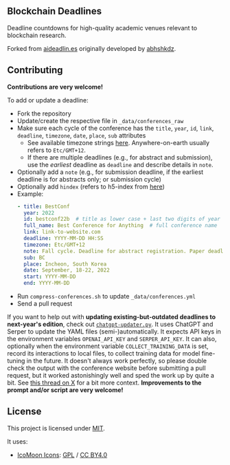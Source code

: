 ## Blockchain Deadlines

Deadline countdowns for high-quality academic venues relevant to blockchain research.

Forked from [aideadlin.es](https://aideadlin.es/) originally developed by [abhshkdz](https://twitter.com/abhshkdz).


## Contributing

**Contributions are very welcome!**

To add or update a deadline:
- Fork the repository
- Update/create the respective file in `_data/conferences_raw`
- Make sure each cycle of the conference has the `title`, `year`, `id`, `link`, `deadline`, `timezone`, `date`, `place`, `sub` attributes
    + See available timezone strings [here](https://momentjs.com/timezone/). Anywhere-on-earth usually refers to `Etc/GMT+12`.
    + If there are multiple deadlines (e.g., for abstract and submission), use the *earliest* deadline as `deadline` and describe details in `note`.
- Optionally add a `note` (e.g., for submission deadline, if the earliest deadline is for abstracts only; or submission cycle)
- Optionally add `hindex` (refers to h5-index from [here](https://scholar.google.com/citations?view_op=top_venues&vq=eng))
- Example:
    ```yaml
    - title: BestConf
      year: 2022
      id: bestconf22b  # title as lower case + last two digits of year [+ optional: cycle]
      full_name: Best Conference for Anything  # full conference name
      link: link-to-website.com
      deadline: YYYY-MM-DD HH:SS
      timezone: Etc/GMT+12
      note: Fall cycle. Deadline for abstract registration. Paper deadline YYYY-MM-DD AoE.
      sub: BC
      place: Incheon, South Korea
      date: September, 18-22, 2022
      start: YYYY-MM-DD
      end: YYYY-MM-DD
    ```
- Run `compress-conferences.sh` to update `_data/conferences.yml`
- Send a pull request

If you want to help out with **updating existing-but-outdated deadlines to next-year's edition**, check out [`chatgpt-updater.py`](chatgpt-updater.py).
It uses ChatGPT and Serper to update the YAML files (semi-)automatically. It expects API keys in the environment variables `OPENAI_API_KEY` and `SERPER_API_KEY`. It can also, optionally when the environment variable `COLLECT_TRAINING_DATA` is set, record its interactions to local files, to collect training data for model fine-tuning in the future.
It doesn't always work perfectly, so please double check the output with the conference website before submitting a pull request, but it worked astonishingly well and sped the work up by quite a bit.
See [this thread on X](https://x.com/jneu_net/status/1868995269691588672) for a bit more context.
**Improvements to the prompt and/or script are very welcome!**


## License

This project is licensed under [MIT](https://abhshkdz.mit-license.org/).

It uses:
- [IcoMoon Icons](https://icomoon.io/#icons-icomoon): [GPL](http://www.gnu.org/licenses/gpl.html) / [CC BY4.0](http://creativecommons.org/licenses/by/4.0/)
